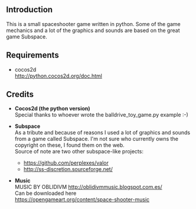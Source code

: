 ## Introduction
This is a small spaceshooter game written in python.
Some of the game mechanics and a lot of the graphics and sounds are based on the great game Subspace.

## Requirements
* cocos2d  
  http://python.cocos2d.org/doc.html

## Credits

* **Cocos2d (the python version)**   
  Special thanks to whoever wrote the balldrive_toy_game.py example :-)

* **Subspace**  
  As a tribute and because of reasons I used a lot of graphics and sounds from a game called Subspace. I'm not sure who currently owns the copyright on these, I found them on the web.  
  Source of note are two other subspace-like projects:  
  * https://github.com/perplexes/valor
  * http://ss-discretion.sourceforge.net/

* **Music**  
  MUSIC BY OBLIDIVM http://oblidivmmusic.blogspot.com.es/  
  Can be downloaded here  
  https://opengameart.org/content/space-shooter-music

